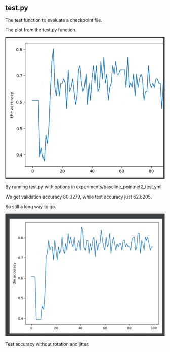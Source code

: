 ## test.py

The test function to evaluate a checkpoint file. 

The plot from the test.py function.

![](../image/test_acc.png)

By running test.py with options in experiments/baseline_pointnet2_test.yml

We get validation accuracy 80.3279, while test accuracy just 62.8205.

So still a long way to go.

![](../image/test_acc_wo_da.png)

Test accuracy without rotation and jitter.


